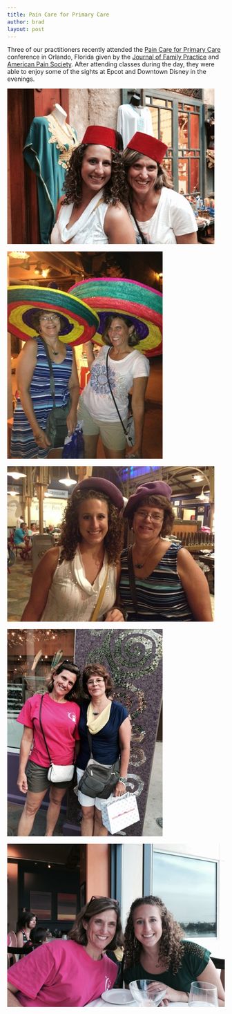 ```yaml
---
title: Pain Care for Primary Care
author: brad
layout: post
---
```


Three of our practitioners recently attended the [Pain Care for Primary
Care][pcpc] conference in Orlando, Florida given by the [Journal of Family
Practice][jfp] and [American Pain Society][aps]. After attending classes during
the day, they were able to enjoy some of the sights at Epcot and Downtown
Disney in the evenings.

![Kim and Laura in Fez](/img/disney/2014/fezzes.jpg)

![Christy and Laura in Sombrero](/img/disney/2014/sombreros.jpg)

![Christy and Kim in Berets](/img/disney/2014/berets.jpg)

![Christy and Laura](/img/disney/2014/christy-and-laura.jpg)

![Kim and Laura](/img/disney/2014/kim-and-laura.jpg)

[pcpc]: http://www.pcpc-cme.com
[jfp]: http://www.jfponline.com/
[aps]: http://www.americanpainsociety.org/
